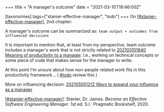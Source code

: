 +++
title = "A manager's outcome"
date = "2021-03-10T18:46:00Z"

[taxonomies]
tags=["stanier-effective-manager", "todo"]
+++
On [[#stanier-effective-manager](/tags/stanier-effective-manager)], 2nd chapter:

A manager's outcome can be summarized as:
`team output + outcomes from influenced decisions`

It is important to mention that, at least from *my* perspective, team outcome includes a manager's work that is not strictly related to [202103101840 Meaning of productivity to a manager](/blips/202103101840-meaning-of-productivity-to-a-manager). I.e., working on technical concepts or some piece of code that makes sense for the manager to write.

At this point I'm unsure about how non-people related work fits in this productivity framework... ( [#todo](/tags/todo) review this )

More on influencing decision: [202105051212 Ways to expand your influence as a manager](/blips/202105051212-ways-to-expand-your-influence-as-a-manager)

[[#stanier-effective-manager](/tags/stanier-effective-manager)]: Stanier, Dr. James. _Become an Effective Software Engineering Manager_. 1st ed. S.l.: Pragmatic Bookshelf, 2020.

